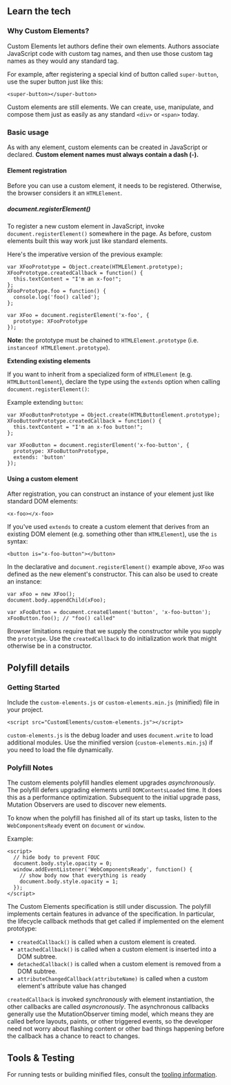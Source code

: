 ## Learn the tech

### Why Custom Elements?

Custom Elements let authors define their own elements. Authors associate JavaScript code with custom tag names, and then use those custom tag names as they would any standard tag.

For example, after registering a special kind of button called `super-button`, use the super button just like this:

    <super-button></super-button>

Custom elements are still elements. We can create, use, manipulate, and compose them just as easily as any standard `<div>` or `<span>` today.

### Basic usage

As with any element, custom elements can be created in JavaScript or declared. **Custom element names must always contain a dash (-).**

#### Element registration

Before you can use a custom element, it needs to be registered. Otherwise, the browser considers it an `HTMLElement`.

##### document.registerElement()

To register a new custom element in JavaScript, invoke `document.registerElement()` somewhere in the page.
As before, custom elements built this way work just like standard elements.

Here's the imperative version of the previous example:

    var XFooPrototype = Object.create(HTMLElement.prototype);
    XFooPrototype.createdCallback = function() {
      this.textContent = "I'm an x-foo!";
    };
    XFooPrototype.foo = function() {
      console.log('foo() called');
    };

    var XFoo = document.registerElement('x-foo', {
      prototype: XFooPrototype
    });

**Note:** the prototype must be chained to `HTMLElement.prototype` (i.e. `instanceof HTMLElement.prototype`).

**Extending existing elements**

If you want to inherit from a specialized form of `HTMLElement` (e.g. `HTMLButtonElement`),
declare the type using the `extends` option when calling `document.registerElement()`:
  
Example extending `button`:
  
    var XFooButtonPrototype = Object.create(HTMLButtonElement.prototype);
    XFooButtonPrototype.createdCallback = function() {
      this.textContent = "I'm an x-foo button!";
    };

    var XFooButton = document.registerElement('x-foo-button', {
      prototype: XFooButtonPrototype,
      extends: 'button'
    });

#### Using a custom element

After registration, you can construct an instance of your element just like
standard DOM elements:

    <x-foo></x-foo>

If you've used `extends` to create a custom element that derives from an existing DOM element
(e.g. something other than `HTMLElement`), use the `is` syntax:

    <button is="x-foo-button"></button>

In the declarative and `document.registerElement()` example above, `XFoo` was defined as the new element's constructor.
This can also be used to create an instance:

    var xFoo = new XFoo();
    document.body.appendChild(xFoo);

    var xFooButton = document.createElement('button', 'x-foo-button');
    xFooButton.foo(); // "foo() called"

Browser limitations require that we supply the constructor while you supply the `prototype`.
Use the `createdCallback` to do initialization work that might otherwise be in a constructor.

## Polyfill details

### Getting Started

Include the `custom-elements.js` or `custom-elements.min.js` (minified) file in your project.

    <script src="CustomElements/custom-elements.js"></script>

`custom-elements.js` is the debug loader and uses `document.write` to load additional modules. 
Use the minified version (`custom-elements.min.js`) if you need to load the file dynamically.

### Polyfill Notes

The custom elements polyfill handles element upgrades _asynchronously_. The polyfill defers upgrading elements until `DOMContentsLoaded` time. It does this as a performance optimization. Subsequent to the initial upgrade pass, Mutation Observers are used to discover new elements.

To know when the polyfill has finished all of its start up tasks, listen to the `WebComponentsReady` event on `document` or `window`.

Example:

    <script>
      // hide body to prevent FOUC
      document.body.style.opacity = 0;
      window.addEventListener('WebComponentsReady', function() {
        // show body now that everything is ready
        document.body.style.opacity = 1;
      });
    </script>

The Custom Elements specification is still under discussion. The polyfill implements certain features in advance of the specification. In particular, the lifecycle callback methods that get called if implemented on the element prototype:

* `createdCallback()` is called when a custom element is created.
* `attachedCallback()` is called when a custom element is inserted into a DOM subtree.
* `detachedCallback()` is called when a custom element is removed from a DOM subtree.
* `attributeChangedCallback(attributeName)` is called when a custom element's attribute value has changed

`createdCallback` is invoked _synchronously_ with element instantiation, the other callbacks are called _asyncronously_. The asynchronous callbacks generally use the MutationObserver timing model, which means they are called before layouts, paints, or other triggered events, so the developer need not worry about flashing content or other bad things happening before the callback has a chance to react to changes.

## Tools & Testing

For running tests or building minified files, consult the [tooling information](http://polymer-project.org/resources/tooling-strategy.html).
